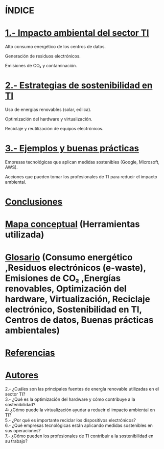 # ÍNDICE  

# [1.- Impacto ambiental del sector TI](1.Impacto.md)

Alto consumo energético de los centros de datos.

Generación de residuos electrónicos.

Emisiones de CO₂ y contaminación.

# [2.- Estrategias de sostenibilidad en TI](2.Estrategias.md)

Uso de energías renovables (solar, eólica).

Optimización del hardware y virtualización.

Reciclaje y reutilización de equipos electrónicos.

# [3.- Ejemplos y buenas prácticas](3.Ejemplos.md)

Empresas tecnológicas que aplican medidas sostenibles (Google, Microsoft, AWS).

Acciones que pueden tomar los profesionales de TI para reducir el impacto ambiental.

# [Conclusiones](Conclusiones.md)

# [Mapa conceptual](Mapa.md) (Herramientas utilizada)  

# [Glosario](Glosario.md) (Consumo energético ,Residuos electrónicos (e-waste), Emisiones de CO₂ ,Energías renovables, Optimización del hardware, Virtualización, Reciclaje electrónico, Sostenibilidad en TI, Centros de datos, Buenas prácticas ambientales)   

# [Referencias](Referencias.md)

# [Autores](Autores.md)

2.- ¿Cuáles son las principales fuentes de energía renovable utilizadas en el sector TI?  
3.- ¿Qué es la optimización del hardware y cómo contribuye a la sostenibilidad?  
4: ¿Cómo puede la virtualización ayudar a reducir el impacto ambiental en TI?  
5.- ¿Por qué es importante reciclar los dispositivos electrónicos?  
6.- ¿Qué empresas tecnológicas están aplicando medidas sostenibles en sus operaciones?  
7.- ¿Cómo pueden los profesionales de TI contribuir a la sostenibilidad en su trabajo?  
